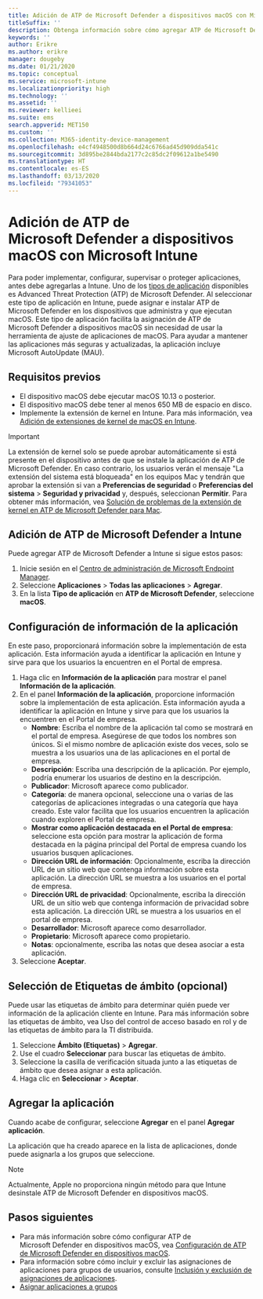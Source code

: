 ```yaml
---
title: Adición de ATP de Microsoft Defender a dispositivos macOS con Microsoft Intune
titleSuffix: ''
description: Obtenga información sobre cómo agregar ATP de Microsoft Defender a dispositivos macOS con Microsoft Intune.
keywords: ''
author: Erikre
ms.author: erikre
manager: dougeby
ms.date: 01/21/2020
ms.topic: conceptual
ms.service: microsoft-intune
ms.localizationpriority: high
ms.technology: ''
ms.assetid: ''
ms.reviewer: kellieei
ms.suite: ems
search.appverid: MET150
ms.custom: ''
ms.collection: M365-identity-device-management
ms.openlocfilehash: e4cf4948500d8b664d24c6766ad45d909dda541c
ms.sourcegitcommit: 3d895be2844bda2177c2c85dc2f09612a1be5490
ms.translationtype: HT
ms.contentlocale: es-ES
ms.lasthandoff: 03/13/2020
ms.locfileid: "79341053"
---
```

# <a name="add-microsoft-defender-atp-to-macos-devices-using-microsoft-intune"></a>Adición de ATP de Microsoft Defender a dispositivos macOS con Microsoft Intune

Para poder implementar, configurar, supervisar o proteger aplicaciones, antes debe agregarlas a Intune. Uno de los [tipos de aplicación](apps-add.md#app-types-in-microsoft-intune) disponibles es Advanced Threat Protection (ATP) de Microsoft Defender. Al seleccionar este tipo de aplicación en Intune, puede asignar e instalar ATP de Microsoft Defender en los dispositivos que administra y que ejecutan macOS. Este tipo de aplicación facilita la asignación de ATP de Microsoft Defender a dispositivos macOS sin necesidad de usar la herramienta de ajuste de aplicaciones de macOS. Para ayudar a mantener las aplicaciones más seguras y actualizadas, la aplicación incluye Microsoft AutoUpdate (MAU).

## <a name="prerequisites"></a>Requisitos previos
- El dispositivo macOS debe ejecutar macOS 10.13 o posterior.
- El dispositivo macOS debe tener al menos 650 MB de espacio en disco.
- Implemente la extensión de kernel en Intune. Para más información, vea [Adición de extensiones de kernel de macOS en Intune](../configuration/kernel-extensions-overview-macos.md).

> [!IMPORTANT]
> La extensión de kernel solo se puede aprobar automáticamente si está presente en el dispositivo antes de que se instale la aplicación de ATP de Microsoft Defender. En caso contrario, los usuarios verán el mensaje "La extensión del sistema está bloqueada" en los equipos Mac y tendrán que aprobar la extensión si van a **Preferencias de seguridad** o **Preferencias del sistema** > **Seguridad y privacidad** y, después, seleccionan **Permitir**. Para obtener más información, vea [Solución de problemas de la extensión de kernel en ATP de Microsoft Defender para Mac](https://docs.microsoft.com/windows/security/threat-protection/microsoft-defender-atp/mac-support-kext).

## <a name="add-microsoft-defender-atp-to-intune"></a>Adición de ATP de Microsoft Defender a Intune
Puede agregar ATP de Microsoft Defender a Intune si sigue estos pasos:

1. Inicie sesión en el [Centro de administración de Microsoft Endpoint Manager](https://go.microsoft.com/fwlink/?linkid=2109431).
2. Seleccione **Aplicaciones** > **Todas las aplicaciones** > **Agregar**.
3. En la lista **Tipo de aplicación** en **ATP de Microsoft Defender**, seleccione **macOS**.

## <a name="configure-app-information"></a>Configuración de información de la aplicación
En este paso, proporcionará información sobre la implementación de esta aplicación. Esta información ayuda a identificar la aplicación en Intune y sirve para que los usuarios la encuentren en el Portal de empresa.

1. Haga clic en **Información de la aplicación** para mostrar el panel **Información de la aplicación**.
2. En el panel **Información de la aplicación**, proporcione información sobre la implementación de esta aplicación. Esta información ayuda a identificar la aplicación en Intune y sirve para que los usuarios la encuentren en el Portal de empresa.
    - **Nombre**: Escriba el nombre de la aplicación tal como se mostrará en el portal de empresa. Asegúrese de que todos los nombres son únicos. Si el mismo nombre de aplicación existe dos veces, solo se muestra a los usuarios una de las aplicaciones en el portal de empresa.
    - **Descripción**: Escriba una descripción de la aplicación. Por ejemplo, podría enumerar los usuarios de destino en la descripción.
    - **Publicador**: Microsoft aparece como publicador.
    - **Categoría**: de manera opcional, seleccione una o varias de las categorías de aplicaciones integradas o una categoría que haya creado. Este valor facilita que los usuarios encuentren la aplicación cuando exploren el Portal de empresa.
    - **Mostrar como aplicación destacada en el Portal de empresa**: seleccione esta opción para mostrar la aplicación de forma destacada en la página principal del Portal de empresa cuando los usuarios busquen aplicaciones.
    - **Dirección URL de información**: Opcionalmente, escriba la dirección URL de un sitio web que contenga información sobre esta aplicación. La dirección URL se muestra a los usuarios en el portal de empresa.
    - **Dirección URL de privacidad**: Opcionalmente, escriba la dirección URL de un sitio web que contenga información de privacidad sobre esta aplicación. La dirección URL se muestra a los usuarios en el portal de empresa.
    - **Desarrollador**: Microsoft aparece como desarrollador.
    - **Propietario**: Microsoft aparece como propietario.
    - **Notas**: opcionalmente, escriba las notas que desea asociar a esta aplicación.
3. Seleccione **Aceptar**.

## <a name="select-scope-tags-optional"></a>Selección de Etiquetas de ámbito (opcional)
Puede usar las etiquetas de ámbito para determinar quién puede ver información de la aplicación cliente en Intune. Para más información sobre las etiquetas de ámbito, vea Uso del control de acceso basado en rol y de las etiquetas de ámbito para la TI distribuida.
1.    Seleccione **Ámbito (Etiquetas)**  > **Agregar**.
2.    Use el cuadro **Seleccionar** para buscar las etiquetas de ámbito.
3.    Seleccione la casilla de verificación situada junto a las etiquetas de ámbito que desea asignar a esta aplicación.
4.    Haga clic en **Seleccionar** > **Aceptar**.

## <a name="add-the-app"></a>Agregar la aplicación
Cuando acabe de configurar, seleccione **Agregar** en el panel **Agregar aplicación**. 

La aplicación que ha creado aparece en la lista de aplicaciones, donde puede asignarla a los grupos que seleccione. 

> [!NOTE]
> Actualmente, Apple no proporciona ningún método para que Intune desinstale ATP de Microsoft Defender en dispositivos macOS.

## <a name="next-steps"></a>Pasos siguientes
- Para más información sobre cómo configurar ATP de Microsoft Defender en dispositivos macOS, vea [Configuración de ATP de Microsoft Defender en dispositivos macOS](https://docs.microsoft.com/windows/security/threat-protection/microsoft-defender-atp/mac-preferences).
- Para información sobre cómo incluir y excluir las asignaciones de aplicaciones para grupos de usuarios, consulte [Inclusión y exclusión de asignaciones de aplicaciones](apps-inc-exl-assignments.md).
- [Asignar aplicaciones a grupos](apps-deploy.md)

